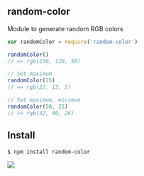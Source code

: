 ## random-color

Module to generate random RGB colors

```js
var randomColor = require('random-color')

randomColor()
// => rgb(230, 120, 50)

// Set maximum
randomColor(25)
// => rgb(22, 13, 5)

// Set maximum, minimum 
randomColor(50, 25)
// => rgb(32, 40, 26)
```

## Install

```bash
$ npm install random-color
```

![](https://dl.dropboxusercontent.com/s/ofqr0ha1all2nbl/npmel_30.jpg)
